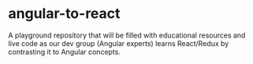 # angular-to-react
A playground repository that will be filled with educational resources and live code as our dev group (Angular experts) learns React/Redux by contrasting it to Angular concepts.
